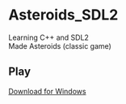 # Asteroids_SDL2

Learning C++ and SDL2  
Made Asteroids (classic game)  

## Play
[Download for Windows](https://github.com/AbbyNode/Asteroids_SDL2/releases/download/v1.0.1/Asteroids_SDL2_Release.zip)
